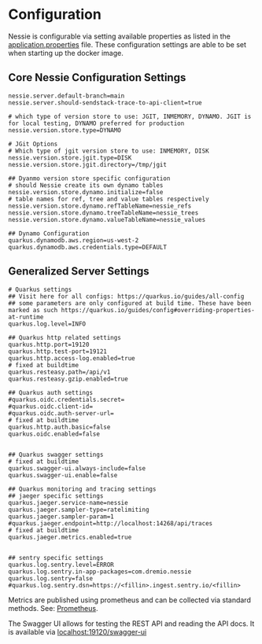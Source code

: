 # Configuration

Nessie is configurable via setting available properties as listed in the [application.properties](https://github.com/projectnessie/nessie/blob/main/servers/quarkus-server/src/main/resources/application.properties) file. 
These configuration settings are able to be set when starting up the docker image.

## Core Nessie Configuration Settings

```properties
nessie.server.default-branch=main
nessie.server.should-sendstack-trace-to-api-client=true

# which type of version store to use: JGIT, INMEMORY, DYNAMO. JGIT is for local testing, DYNAMO preferred for production
nessie.version.store.type=DYNAMO

# JGit Options
# Which type of jgit version store to use: INMEMORY, DISK 
nessie.version.store.jgit.type=DISK
nessie.version.store.jgit.directory=/tmp/jgit

## Dyanmo version store specific configuration
# should Nessie create its own dynamo tables
nessie.version.store.dynamo.initialize=false
# table names for ref, tree and value tables respectively
nessie.version.store.dynamo.refTableName=nessie_refs
nessie.version.store.dynamo.treeTableName=nessie_trees
nessie.version.store.dynamo.valueTableName=nessie_values

## Dynamo Configuration
quarkus.dynamodb.aws.region=us-west-2
quarkus.dynamodb.aws.credentials.type=DEFAULT
```

## Generalized Server Settings

```properties
# Quarkus settings
## Visit here for all configs: https://quarkus.io/guides/all-config
## some parameters are only configured at build time. These have been marked as such https://quarkus.io/guides/config#overriding-properties-at-runtime
quarkus.log.level=INFO

## Quarkus http related settings
quarkus.http.port=19120
quarkus.http.test-port=19121
quarkus.http.access-log.enabled=true
# fixed at buildtime
quarkus.resteasy.path=/api/v1
quarkus.resteasy.gzip.enabled=true

## Quarkus auth settings
#quarkus.oidc.credentials.secret=
#quarkus.oidc.client-id=
#quarkus.oidc.auth-server-url=
# fixed at buildtime
quarkus.http.auth.basic=false
quarkus.oidc.enabled=false


## Quarkus swagger settings
# fixed at buildtime
quarkus.swagger-ui.always-include=false
quarkus.swagger-ui.enable=false

## Quarkus monitoring and tracing settings
## jaeger specific settings
quarkus.jaeger.service-name=nessie
quarkus.jaeger.sampler-type=ratelimiting
quarkus.jaeger.sampler-param=1
#quarkus.jaeger.endpoint=http://localhost:14268/api/traces
# fixed at buildtime
quarkus.jaeger.metrics.enabled=true


## sentry specific settings
quarkus.log.sentry.level=ERROR
quarkus.log.sentry.in-app-packages=com.dremio.nessie
quarkus.log.sentry=false
#quarkus.log.sentry.dsn=https://<fillin>.ingest.sentry.io/<fillin>
```

Metrics are published using prometheus and can be collected via standard methods. See:
[Prometheus](https://prometheus.io).

The Swagger UI allows for testing the REST API and reading the API docs. It is available 
via [localhost:19120/swagger-ui](http://localhost:19120/swagger-ui)

